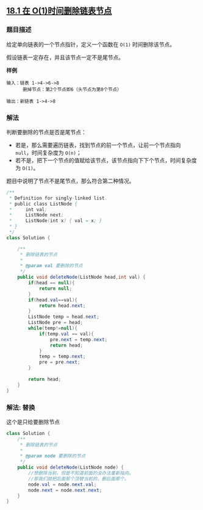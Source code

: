 ## [18.1 在 O(1)时间删除链表节点](https://leetcode.cn/problems/shan-chu-lian-biao-de-jie-dian-lcof/)

### 题目描述

给定单向链表的一个节点指针，定义一个函数在 `O(1)` 时间删除该节点。

假设链表一定存在，并且该节点一定不是尾节点。

**样例**

```
输入：链表 1->4->6->8
      删掉节点：第2个节点即6（头节点为第0个节点）

输出：新链表 1->4->8
```

### 解法

判断要删除的节点是否是尾节点：

- 若是，那么需要遍历链表，找到节点的前一个节点，让前一个节点指向 `null`，时间复杂度为 `O(n)`；
- 若不是，把下一个节点的值赋给该节点，该节点指向下下个节点，时间复杂度为 `O(1)`。

题目中说明了节点不是尾节点，那么符合第二种情况。

```java
/**
 * Definition for singly-linked list.
 * public class ListNode {
 *     int val;
 *     ListNode next;
 *     ListNode(int x) { val = x; }
 * }
 */
class Solution {

    /**
     * 删除链表的节点
     *
     * @param val 要删除的节点
     */
    public void deleteNode(ListNode head,int val) {
        if(head == null){
            return null;
        }
        if(head.val==val){
            return head.next;
        }
        ListNode temp = head.next;
        ListNode pre = head;
        while(temp!=null){
            if(temp.val == val){
                pre.next = temp.next;
                return head;
            }
            temp = temp.next;
            pre = pre.next;
        }
        
        return head;
    }
}
```

### 解法: 替换

这个是只给要删除节点
````java
class Solution {
    /**
     * 删除链表的节点
     *
     * @param node 要删除的节点
     */
    public void deleteNode(ListNode node) {
        //想删除当前，但是不知道前面的没办法重新指向。
        //那我们就把后面那个顶替当前的，删后面那个。
        node.val = node.next.val;
        node.next = node.next.next;
    }
}
````
